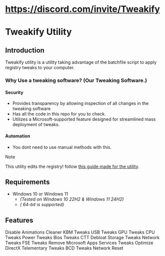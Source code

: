 
# https://discord.com/invite/Tweakify

# Tweakify Utility

## Introduction

Tweakify utility is a utility taking advantage of the batchfile script to apply registry tweaks to your computer.

### Why Use a tweaking software? (Our Tweaking Software.)

#### Security

- Provides transparency by allowing inspection of all changes in the tweaking software
- Has all the code in this repo for you to check.
- Utilizes a Microsoft-supported feature designed for streamlined mass deployment of tweaks.

#### Automation

- You dont need to use manual methods with this.

> [!NOTE] 
> This utility edits the registry! follow [this guide made for the utility](https://youtu.be/9454bpZ3tiA).

## Requirements

- Windows 10 or Windows 11  
  - *(Tested on Windows 10 22H2 & Windows 11 24H2)*
  - *( 64-bit is supported)*

## Features
Disable Animations
Cleaner
KBM Tweaks
USB Tweaks
GPU Tweaks
CPU Tweaks
Power Tweaks
Bios Tweaks
CTT Debloat
Storage Tweaks
Network Tweaks
FSE Tweaks
Remove Microsoft Apps
Services Tweaks
Optimize DirectX
Telementary Tweaks
BCD Tweaks
Network Reset
